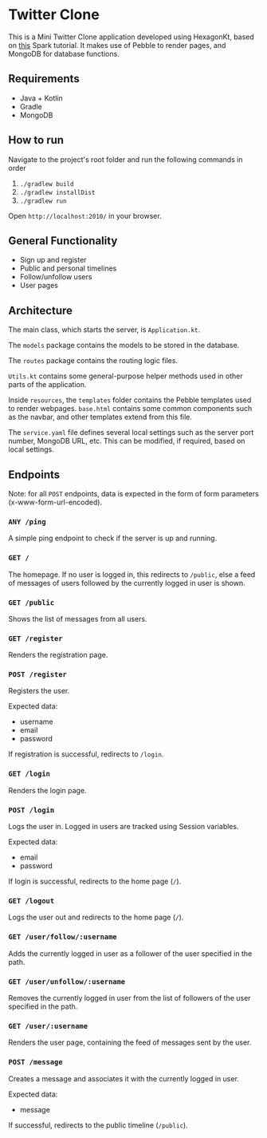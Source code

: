 
# Twitter Clone
This is a Mini Twitter Clone application developed using HexagonKt, based on
[this](http://sparkjava.com/tutorials/twitter-clone) Spark tutorial. It makes use of Pebble to
render pages, and MongoDB for database functions.

## Requirements
* Java + Kotlin
* Gradle
* MongoDB

## How to run
Navigate to the project's root folder and run the following commands in order

1. `./gradlew build`
2. `./gradlew installDist`
3. `./gradlew run`

Open `http://localhost:2010/` in your browser.

## General Functionality
* Sign up and register
* Public and personal timelines
* Follow/unfollow users
* User pages

## Architecture
The main class, which starts the server, is `Application.kt`.

The `models` package contains the models to be stored in the database.

The `routes` package contains the routing logic files.

`Utils.kt` contains some general-purpose helper methods used in other parts of the application.

Inside `resources`, the `templates` folder contains the Pebble templates used to render webpages.
`base.html` contains some common components such as the navbar, and other templates extend from this
file.

The `service.yaml` file defines several local settings such as the server port number, MongoDB URL,
etc. This can be modified, if required, based on local settings.

## Endpoints
Note: for all `POST` endpoints, data is expected in the form of form parameters
(x-www-form-url-encoded).

### `ANY /ping`
A simple ping endpoint to check if the server is up and running.

### `GET /`
The homepage. If no user is logged in, this redirects to `/public`, else a feed of messages of users
followed by the currently logged in user is shown.

### `GET /public`
Shows the list of messages from all users.

### `GET /register`
Renders the registration page.

### `POST /register`
Registers the user.

Expected data:
* username
* email
* password

If registration is successful, redirects to `/login`.

### `GET /login`
Renders the login page.

### `POST /login`
Logs the user in. Logged in users are tracked using Session variables.

Expected data:
* email
* password

If login is successful, redirects to the home page (`/`).

### `GET /logout`
Logs the user out and redirects to the home page (`/`).

### `GET /user/follow/:username`
Adds the currently logged in user as a follower of the user specified in the path.

### `GET /user/unfollow/:username`
Removes the currently logged in user from the list of followers of the user specified in the path.

### `GET /user/:username`
Renders the user page, containing the feed of messages sent by the user.

### `POST /message`
Creates a message and associates it with the currently logged in user.

Expected data:
* message

If successful, redirects to the public timeline (`/public`).
